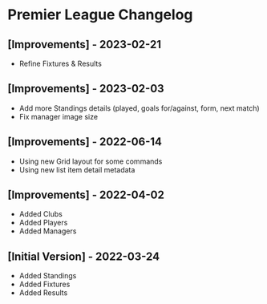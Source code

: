 # Premier League Changelog

## [Improvements] - 2023-02-21
- Refine Fixtures & Results

## [Improvements] - 2023-02-03
- Add more Standings details (played, goals for/against, form, next match)
- Fix manager image size

## [Improvements] - 2022-06-14

- Using new Grid layout for some commands
- Using new list item detail metadata

## [Improvements] - 2022-04-02

- Added Clubs
- Added Players
- Added Managers

## [Initial Version] - 2022-03-24

- Added Standings
- Added Fixtures
- Added Results
